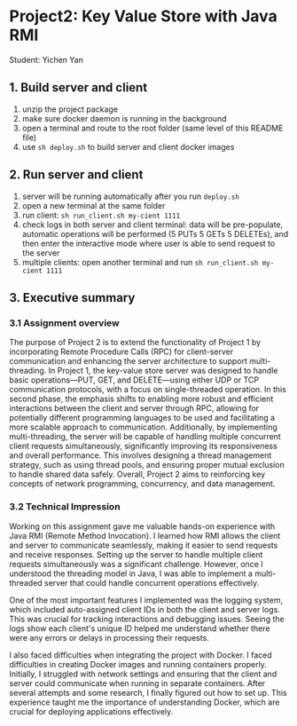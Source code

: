 # Project2: Key Value Store with Java RMI
Student: Yichen Yan

## 1. Build server and client 
1. unzip the project package
2. make sure docker daemon is running in the background
3. open a terminal and route to the root folder (same level of this README file)
4. use `sh deploy.sh` to build server and client docker images

## 2. Run server and client 
1. server will be running automatically after you run `deploy.sh`
2. open a new terminal at the same folder 
3. run client: `sh run_client.sh my-cient 1111`
4. check logs in both server and client terminal: data will be pre-populate, automatic operations will be performed (5 PUTs 5 GETs 5 DELETEs), and then enter the interactive mode where user is able to send request to the server 
5. multiple clients: open another terminal and run `sh run_client.sh my-cient 1111`


## 3. Executive summary
### 3.1 Assignment overview

The purpose of Project 2 is to extend the functionality of Project 1 by incorporating Remote Procedure Calls (RPC) for client-server communication and enhancing the server architecture to support multi-threading. In Project 1, the key-value store server was designed to handle basic operations—PUT, GET, and DELETE—using either UDP or TCP communication protocols, with a focus on single-threaded operation. In this second phase, the emphasis shifts to enabling more robust and efficient interactions between the client and server through RPC, allowing for potentially different programming languages to be used and facilitating a more scalable approach to communication. Additionally, by implementing multi-threading, the server will be capable of handling multiple concurrent client requests simultaneously, significantly improving its responsiveness and overall performance. This involves designing a thread management strategy, such as using thread pools, and ensuring proper mutual exclusion to handle shared data safely. Overall, Project 2 aims to reinforcing key concepts of network programming, concurrency, and data management.


### 3.2 Technical Impression
Working on this assignment gave me valuable hands-on experience with Java RMI (Remote Method Invocation). I learned how RMI allows the client and server to communicate seamlessly, making it easier to send requests and receive responses. Setting up the server to handle multiple client requests simultaneously was a significant challenge. However, once I understood the threading model in Java, I was able to implement a multi-threaded server that could handle concurrent operations effectively.

One of the most important features I implemented was the logging system, which included auto-assigned client IDs in both the client and server logs. This was crucial for tracking interactions and debugging issues. Seeing the logs show each client's unique ID helped me understand whether there were any errors or delays in processing their requests.

I also faced difficulties when integrating the project with Docker. I faced difficulties in creating Docker images and running containers properly. Initially, I struggled with network settings and ensuring that the client and server could communicate when running in separate containers. After several attempts and some research, I finally figured out how to set up. This experience taught me the importance of understanding Docker, which are crucial for deploying applications effectively.